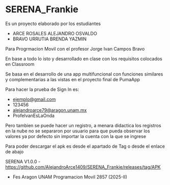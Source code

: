 # SERENA_Frankie

Es un proyecto elaborado por los estudiantes
 - ARCE ROSALES ALEJANDRO OSVALDO
 - BRAVO URRUTIA BRENDA YAZMIN

Para Progrmacion Movil con el profesor Jorge Ivan Campos Bravo

En base a todo lo isto y desarrollado en clase con los requisitos colocados en Classroom

  Se  basa en el desarrollo de una app multifuncional con funciones similares y complementarias a las vistas en el proyecto final de PumaApp

Para hacer la prueba de Sign In es:
- ejemplo@gmail.com
- 123456
- alejandroarce79@aragon.unam.mx
- ProfeIvanEsLaOnda

Pero tambien se puede hacer un registro, a menara didactica los registros en la nube no se separaron por usuario para que pueda observar los valores ya por defecto sin importar la cuenta con la que se ingrese  


Para poder descargar el apk es desde el apartado de Tag o desde el enlace de abajo

SERENA V1.0.0 - https://github.com/AlejandroArce1409/SERENA_Frankie/releases/tag/APK
- Fes Aragon UNAM Programacion Movil 2857 (2025-II)
